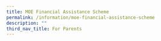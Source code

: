 ```yaml
---
title: MOE Financial Assistance Scheme
permalink: /information/moe-financial-assistance-scheme
description: ""
third_nav_title: For Parents
---
```


